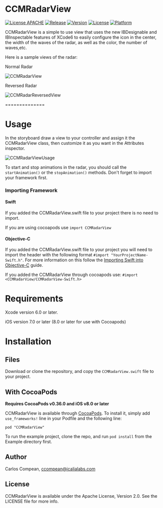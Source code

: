CCMRadarView
==============

[![License APACHE](https://img.shields.io/hexpm/l/plug.svg)](https://github.com/cacmartinez/CCMRadarView/blob/master/LICENSE)
[![Release](https://img.shields.io/github/release/cacmartinez/CCMRadarView.svg)](https://github.com/cacmartinez/CCMRadarView)
[![Version](https://img.shields.io/cocoapods/v/CCMRadarView.svg?style=flat)](http://cocoadocs.org/docsets/CCMRadarView)
[![License](https://img.shields.io/cocoapods/l/CCMRadarView.svg?style=flat)](http://cocoadocs.org/docsets/CCMRadarView)
[![Platform](https://img.shields.io/cocoapods/p/CCMRadarView.svg?style=flat)](http://cocoadocs.org/docsets/CCMRadarView)

CCMRadarView is a simple to use view that uses the new IBDesignable and IBInspectable features of XCode6 to easily configure the icon in the center, the width of the waves of the radar, as well as the color, the number of waves,etc.

Here is a sample views of the radar:

Normal Radar

![CCMRadarView](https://github.com/cacmartinez/CCMRadarView/blob/master/Screenshots/radarInUse.gif)

Reversed Radar

![CCMRadarReversedView](https://github.com/cacmartinez/CCMRadarView/blob/master/Screenshots/reversedRadarInUse.gif)

==============

# Usage

In the storyboard draw a view to your controller and assign it the CCMRadarView class, then customize it as you want in the Attributes inspector.

![CCMRadarViewUsage](https://github.com/cacmartinez/CCMRadarView/blob/master/Screenshots/howToUse.gif)

To start and stop animations in the radar, you should call the `startAnimation()` or the `stopAnimation()` methods. Don't forget to import your framework first.

### Importing Framework

#### Swift

If you added the CCMRadarView.swift file to your project there is no need to import.

If you are using cocoapods use `import CCMRadarView`

#### Objective-C

If you added the CCMRadarView.swift file to your project you will need to import the header with the following format `#import "YourProjectName-Swift.h"`. For more information on this follow the [Importing Swift into Objective-C](https://developer.apple.com/library/ios/documentation/Swift/Conceptual/BuildingCocoaApps/MixandMatch.html) guide.

If you added the CCMRadarView through cocoapods use: `#import <CCMRadarView/CCMRadarView-Swift.h>`

# Requirements

Xcode version 6.0 or later.

iOS version 7.0 or later (8.0 or later for use with Cocoapods)

# Installation

## Files

Download or clone the repository, and copy the `CCMRadarView.swift` file to your project.

## With CocoaPods

**Requires CocoaPods v0.36.0 and iOS v8.0 or later**

CCMRadarView is available through [CocoaPods](http://cocoapods.org). To install
it, simply add `use_frameworks!` line in your Podfile and the following line:

    pod "CCMRadarView"

To run the example project, clone the repo, and run `pod install` from the Example directory first.

## Author

Carlos Compean, ccompean@icalialabs.com

## License

CCMRadarView is available under the Apache License, Version 2.0. See the LICENSE file for more info.

